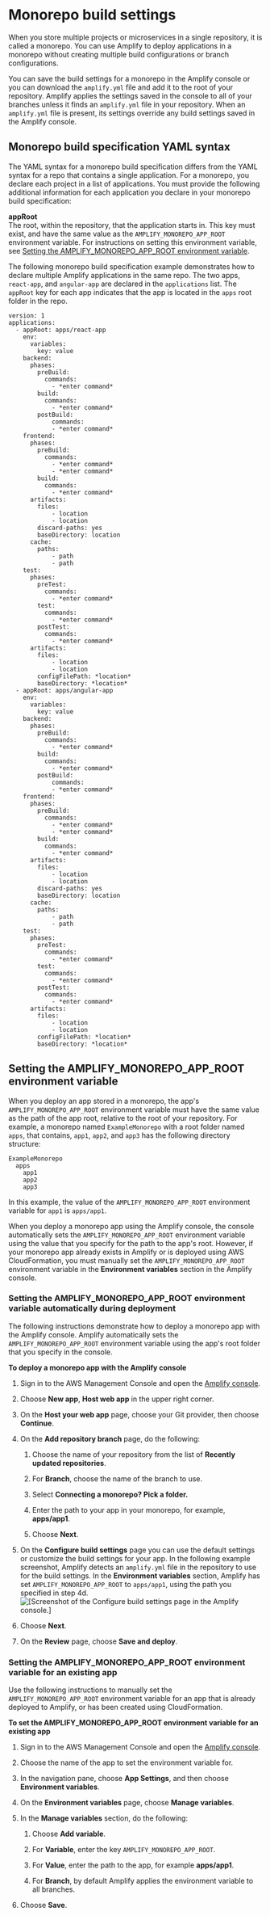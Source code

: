 # Monorepo build settings<a name="monorepo-configuration"></a>

When you store multiple projects or microservices in a single repository, it is called a monorepo\. You can use Amplify to deploy applications in a monorepo without creating multiple build configurations or branch configurations\.

You can save the build settings for a monorepo in the Amplify console or you can download the `amplify.yml` file and add it to the root of your repository\. Amplify applies the settings saved in the console to all of your branches unless it finds an `amplify.yml` file in your repository\. When an `amplify.yml` file is present, its settings override any build settings saved in the Amplify console\.

## Monorepo build specification YAML syntax<a name="monorepo-yml-syntax"></a>

The YAML syntax for a monorepo build specification differs from the YAML syntax for a repo that contains a single application\. For a monorepo, you declare each project in a list of applications\. You must provide the following additional information for each application you declare in your monorepo build specification:

**appRoot**  
The root, within the repository, that the application starts in\. This key must exist, and have the same value as the `AMPLIFY_MONOREPO_APP_ROOT` environment variable\. For instructions on setting this environment variable, see [Setting the AMPLIFY\_MONOREPO\_APP\_ROOT environment variable](#setting-monorepo-environment-variable)\.

The following monorepo build specification example demonstrates how to declare multiple Amplify applications in the same repo\. The two apps, `react-app`, and `angular-app` are declared in the `applications` list\. The `appRoot` key for each app indicates that the app is located in the `apps` root folder in the repo\.

```
version: 1
applications:
  - appRoot: apps/react-app
    env:
      variables:
        key: value
    backend:
      phases:
        preBuild:
          commands:
            - *enter command*
        build:
          commands:
            - *enter command*
        postBuild:
            commands:
            - *enter command*
    frontend:
      phases:
        preBuild:
          commands:
            - *enter command*
            - *enter command*
        build:
          commands:
            - *enter command*
      artifacts:
        files:
            - location
            - location
        discard-paths: yes
        baseDirectory: location
      cache:
        paths:
            - path
            - path
    test:
      phases:
        preTest:
          commands:
            - *enter command*
        test:
          commands:
            - *enter command*
        postTest:
          commands:
            - *enter command*
      artifacts:
        files:
            - location
            - location
        configFilePath: *location*
        baseDirectory: *location*
  - appRoot: apps/angular-app
    env:
      variables:
        key: value
    backend:
      phases:
        preBuild:
          commands:
            - *enter command*
        build:
          commands:
            - *enter command*
        postBuild:
            commands:
            - *enter command*
    frontend:
      phases:
        preBuild:
          commands:
            - *enter command*
            - *enter command*
        build:
          commands:
            - *enter command*
      artifacts:
        files:
            - location
            - location
        discard-paths: yes
        baseDirectory: location
      cache:
        paths:
            - path
            - path
    test:
      phases:
        preTest:
          commands:
            - *enter command*
        test:
          commands:
            - *enter command*
        postTest:
          commands:
            - *enter command*
      artifacts:
        files:
            - location
            - location
        configFilePath: *location*
        baseDirectory: *location*
```

## Setting the AMPLIFY\_MONOREPO\_APP\_ROOT environment variable<a name="setting-monorepo-environment-variable"></a>

When you deploy an app stored in a monorepo, the app's `AMPLIFY_MONOREPO_APP_ROOT` environment variable must have the same value as the path of the app root, relative to the root of your repository\. For example, a monorepo named `ExampleMonorepo` with a root folder named `apps`, that contains, `app1`, `app2`, and `app3` has the following directory structure:

```
ExampleMonorepo
  apps
    app1
    app2
    app3
```

In this example, the value of the `AMPLIFY_MONOREPO_APP_ROOT` environment variable for `app1` is `apps/app1`\.

When you deploy a monorepo app using the Amplify console, the console automatically sets the `AMPLIFY_MONOREPO_APP_ROOT` environment variable using the value that you specify for the path to the app's root\. However, if your monorepo app already exists in Amplify or is deployed using AWS CloudFormation, you must manually set the `AMPLIFY_MONOREPO_APP_ROOT` environment variable in the **Environment variables** section in the Amplify console\.

### Setting the AMPLIFY\_MONOREPO\_APP\_ROOT environment variable automatically during deployment<a name="setting-monorepo-environmnet-variable-automatically"></a>

The following instructions demonstrate how to deploy a monorepo app with the Amplify console\. Amplify automatically sets the `AMPLIFY_MONOREPO_APP_ROOT` environment variable using the app's root folder that you specify in the console\.

**To deploy a monorepo app with the Amplify console**

1. Sign in to the AWS Management Console and open the [Amplify console](https://console.aws.amazon.com/amplify/)\.

1. Choose **New app**, **Host web app** in the upper right corner\.

1. On the **Host your web app** page, choose your Git provider, then choose **Continue**\.

1. On the **Add repository branch** page, do the following:

   1. Choose the name of your repository from the list of **Recently updated repositories**\.

   1. For **Branch**, choose the name of the branch to use\.

   1. Select **Connecting a monorepo? Pick a folder\.**

   1. Enter the path to your app in your monorepo, for example, **apps/app1**\.

   1. Choose **Next**\.

1. On the **Configure build settings** page you can use the default settings or customize the build settings for your app\. In the following example screenshot, Amplify detects an `amplify.yml` file in the repository to use for the build settings\. In the **Environment variables** section, Amplify has set `AMPLIFY_MONOREPO_APP_ROOT` to `apps/app1`, using the path you specified in step 4d\.  
![\[Screenshot of the Configure build settings page in the Amplify console.\]](http://docs.aws.amazon.com/amplify/latest/userguide/images/amplify-buildsettings-monorepo1.png)

1. Choose **Next**\.

1. On the **Review** page, choose **Save and deploy**\.

### Setting the AMPLIFY\_MONOREPO\_APP\_ROOT environment variable for an existing app<a name="setting-monorepo-environmnet-variable-manually"></a>

Use the following instructions to manually set the `AMPLIFY_MONOREPO_APP_ROOT` environment variable for an app that is already deployed to Amplify, or has been created using CloudFormation\.

**To set the AMPLIFY\_MONOREPO\_APP\_ROOT environment variable for an existing app**

1. Sign in to the AWS Management Console and open the [Amplify console](https://console.aws.amazon.com/amplify/)\.

1. Choose the name of the app to set the environment variable for\.

1. In the navigation pane, choose **App Settings**, and then choose **Environment variables**\.

1. On the **Environment variables** page, choose **Manage variables**\.

1. In the **Manage variables** section, do the following:

   1. Choose **Add variable**\.

   1. For **Variable**, enter the key `AMPLIFY_MONOREPO_APP_ROOT`\.

   1. For **Value**, enter the path to the app, for example **apps/app1**\.

   1. For **Branch**, by default Amplify applies the environment variable to all branches\.

1. Choose **Save**\.